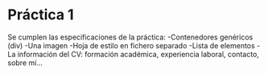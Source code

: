  # Práctica 1
Se cumplen las especificaciones de la práctica:
-Contenedores genéricos (div)
-Una imagen
-Hoja de estilo en fichero separado
-Lista de elementos
-La información del CV: formación académica, experiencia laboral, contacto, sobre mí...
